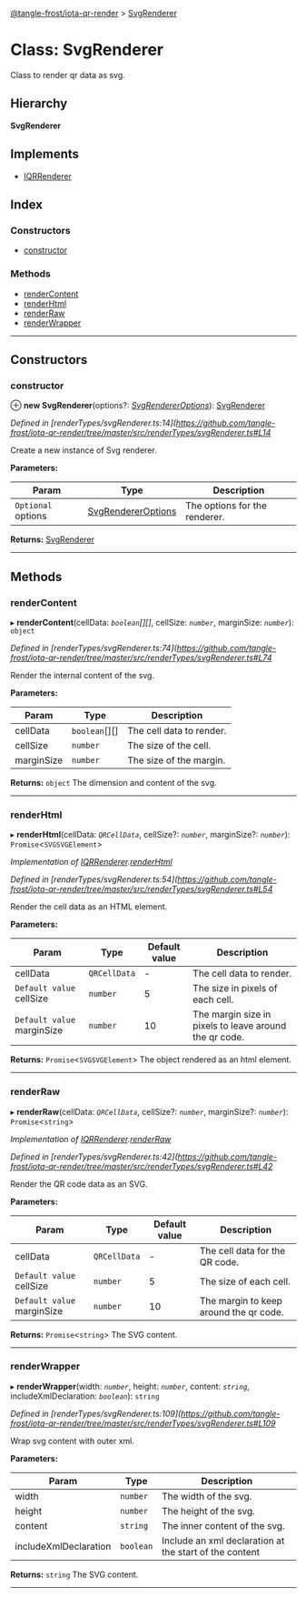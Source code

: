 [@tangle-frost/iota-qr-render](../README.md) > [SvgRenderer](../classes/svgrenderer.md)

# Class: SvgRenderer

Class to render qr data as svg.

## Hierarchy

**SvgRenderer**

## Implements

* [IQRRenderer](../interfaces/iqrrenderer.md)

## Index

### Constructors

* [constructor](svgrenderer.md#constructor)

### Methods

* [renderContent](svgrenderer.md#rendercontent)
* [renderHtml](svgrenderer.md#renderhtml)
* [renderRaw](svgrenderer.md#renderraw)
* [renderWrapper](svgrenderer.md#renderwrapper)

---

## Constructors

<a id="constructor"></a>

###  constructor

⊕ **new SvgRenderer**(options?: *[SvgRendererOptions](svgrendereroptions.md)*): [SvgRenderer](svgrenderer.md)

*Defined in [renderTypes/svgRenderer.ts:14](https://github.com/tangle-frost/iota-qr-render/tree/master/src/renderTypes/svgRenderer.ts#L14*

Create a new instance of Svg renderer.

**Parameters:**

| Param | Type | Description |
| ------ | ------ | ------ |
| `Optional` options | [SvgRendererOptions](svgrendereroptions.md) |  The options for the renderer. |

**Returns:** [SvgRenderer](svgrenderer.md)

___

## Methods

<a id="rendercontent"></a>

###  renderContent

▸ **renderContent**(cellData: *`boolean`[][]*, cellSize: *`number`*, marginSize: *`number`*): `object`

*Defined in [renderTypes/svgRenderer.ts:74](https://github.com/tangle-frost/iota-qr-render/tree/master/src/renderTypes/svgRenderer.ts#L74*

Render the internal content of the svg.

**Parameters:**

| Param | Type | Description |
| ------ | ------ | ------ |
| cellData | `boolean`[][] |  The cell data to render. |
| cellSize | `number` |  The size of the cell. |
| marginSize | `number` |  The size of the margin. |

**Returns:** `object`
The dimension and content of the svg.

___
<a id="renderhtml"></a>

###  renderHtml

▸ **renderHtml**(cellData: *`QRCellData`*, cellSize?: *`number`*, marginSize?: *`number`*): `Promise`<`SVGSVGElement`>

*Implementation of [IQRRenderer](../interfaces/iqrrenderer.md).[renderHtml](../interfaces/iqrrenderer.md#renderhtml)*

*Defined in [renderTypes/svgRenderer.ts:54](https://github.com/tangle-frost/iota-qr-render/tree/master/src/renderTypes/svgRenderer.ts#L54*

Render the cell data as an HTML element.

**Parameters:**

| Param | Type | Default value | Description |
| ------ | ------ | ------ | ------ |
| cellData | `QRCellData` | - |  The cell data to render. |
| `Default value` cellSize | `number` | 5 |  The size in pixels of each cell. |
| `Default value` marginSize | `number` | 10 |  The margin size in pixels to leave around the qr code. |

**Returns:** `Promise`<`SVGSVGElement`>
The object rendered as an html element.

___
<a id="renderraw"></a>

###  renderRaw

▸ **renderRaw**(cellData: *`QRCellData`*, cellSize?: *`number`*, marginSize?: *`number`*): `Promise`<`string`>

*Implementation of [IQRRenderer](../interfaces/iqrrenderer.md).[renderRaw](../interfaces/iqrrenderer.md#renderraw)*

*Defined in [renderTypes/svgRenderer.ts:42](https://github.com/tangle-frost/iota-qr-render/tree/master/src/renderTypes/svgRenderer.ts#L42*

Render the QR code data as an SVG.

**Parameters:**

| Param | Type | Default value | Description |
| ------ | ------ | ------ | ------ |
| cellData | `QRCellData` | - |  The cell data for the QR code. |
| `Default value` cellSize | `number` | 5 |  The size of each cell. |
| `Default value` marginSize | `number` | 10 |  The margin to keep around the qr code. |

**Returns:** `Promise`<`string`>
The SVG content.

___
<a id="renderwrapper"></a>

###  renderWrapper

▸ **renderWrapper**(width: *`number`*, height: *`number`*, content: *`string`*, includeXmlDeclaration: *`boolean`*): `string`

*Defined in [renderTypes/svgRenderer.ts:109](https://github.com/tangle-frost/iota-qr-render/tree/master/src/renderTypes/svgRenderer.ts#L109*

Wrap svg content with outer xml.

**Parameters:**

| Param | Type | Description |
| ------ | ------ | ------ |
| width | `number` |  The width of the svg. |
| height | `number` |  The height of the svg. |
| content | `string` |  The inner content of the svg. |
| includeXmlDeclaration | `boolean` |  Include an xml declaration at the start of the content |

**Returns:** `string`
The SVG content.

___

